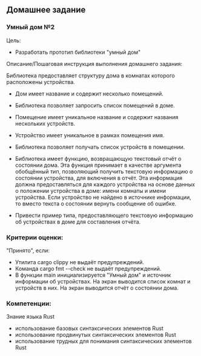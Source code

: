 ## Домашнее задание

### Умный дом №2

Цель:
- Разработать прототип библиотеки "умный дом"

Описание/Пошаговая инструкция выполнения домашнего задания:

Библиотека предоставляет структуру дома в комнатах которого расположены устройства.

- Дом имеет название и содержит несколько помещений.
- Библиотека позволяет запросить список помещений в доме.
- Помещение имеет уникальное название и содержит названия нескольких устройств.
- Устройство имеет уникальное в рамках помещения имя.
- Библиотека позволяет получать список устройств в помещении.
- Библиотека имеет функцию, возвращающую текстовый отчёт о состоянии дома.
  Эта функция принимает в качестве аргумента обобщённый тип, позволяющий получить текстовую информацию
  о состоянии устройства, для включения в отчёт. Эта информация должна предоставляться
  для каждого устройства на основе данных о положении устройства в доме: имени комнаты и имени устройства.
  Если устройство не найдено в источнике информации, то вместо текста о состоянии вернуть сообщение об ошибке.

- Привести пример типа, предоставляющего текстовую информацию об устройствах в доме для составления отчёта.

### Критерии оценки:

"Принято", если:

- Утилита cargo clippy не выдаёт предупреждений.
- Команда cargo fmt --check не выдаёт предупреждений.
- В функции main инициализируется "Умный дом" и источник информации об устройствах.
  На экран выводится список комнат и устройств в них.
  На экран выводится отчёт о состоянии дома.

### Компетенции:

Знание языка Rust
- использование базовых синтаксических элементов Rust
- использование продвинутых синтаксических элементов Rust
- использование трудных для понимания синтаксических элементов Rust